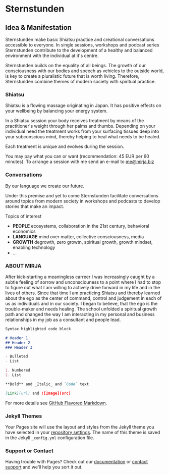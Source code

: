 # Sternstunden

## Idea & Manifestation

Sternstunden make basic Shiatsu practice and creational conversations accessible to everyone.
In single sessions, workshops and podcast series Sternstunden contribute to the development of a healthy and balanced environment with the individual at it's centre. 

Sternstunden builds on the equality of all beings. The growth of our consciousness with our bodies and speech as vehicles to the outside world, is key to create a pluralistic future that is worth living. Therefore, Sternstunden combine themes of modern society with spiritual practice. 

### Shiatsu

Shiatsu is a flowing massage originating in Japan. It has positive effects on your wellbeing by balancing your energy system. 

In a Shiatsu session your body receives treatment by means of the practitioner's weight through her palms and thumbs. Depending on your individual need the treatment works from your surfacing tissues deep into your subconscious mind, thereby helping to heal what needs to be healed.

Each treatment is unique and evolves during the session. 

You may pay what you can or want (recommendation: 45 EUR per 60 minutes). 
To arrange a session with me send an e-mail to me@mirja.biz 

### Conversations

By our language we create our future. 

Under this premise and yet to come Sternstunden facilitate conversations around topics from modern society in workshops and podcasts to develop stories that make an impact. 

Topics of interest 
- **PEOPLE** ecosystems, collaboration in the 21st century, behavioral economics
- **LANGUAGE** mind over matter, collective consciousness, media
- **GROWTH** degrowth, zero growtn, spiritual growth, growth mindset, enabling technology
- ...

### ABOUT MIRJA

After kick-starting a meaningless carreer I was increasingly caught by a subtle feeling of sorrow and unconsciouness to a point where I had to stop to figure out what I am willing to actively drive forward in my life and in the lives of others. Since that time I am practicing Shiatsu and thereby learned about the ego as the center of command, control and judgement in each of us as individuals and in our society. I began to believe, that the ego is the trouble-maker and needs healing. The school unfolded a spiritual growth path and changed the way I am interacting in my personal and business relationships in my job as a consultant and people lead.

```markdown
Syntax highlighted code block

# Header 1
## Header 2
### Header 3

- Bulleted
- List

1. Numbered
2. List

**Bold** and _Italic_ and `Code` text

[Link](url) and ![Image](src)
```

For more details see [GitHub Flavored Markdown](https://guides.github.com/features/mastering-markdown/).

### Jekyll Themes

Your Pages site will use the layout and styles from the Jekyll theme you have selected in your [repository settings](https://github.com/tringular/basic/settings). The name of this theme is saved in the Jekyll `_config.yml` configuration file.

### Support or Contact

Having trouble with Pages? Check out our [documentation](https://help.github.com/categories/github-pages-basics/) or [contact support](https://github.com/contact) and we’ll help you sort it out.
